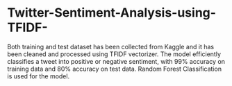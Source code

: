 # Twitter-Sentiment-Analysis-using-TFIDF-
Both training and test dataset has been collected from Kaggle and it has been cleaned and processed using TFIDF vectorizer.
The model efficiently classifies a tweet into positive or negative sentiment, with 99% accuracy on training data and 80% accuracy on test data. 
Random Forest Classification is used for the model.
